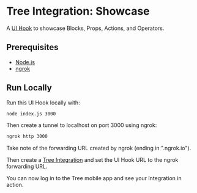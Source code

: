 # Tree Integration: Showcase

A [UI Hook](https://treedocs.now.sh/docs/v1/hooks/ui/introduction/) to showcase Blocks, Props, Actions, and Operators.

## Prerequisites

- [Node.js](https://nodejs.org)
- [ngrok](https://ngrok.com)

## Run Locally

Run this UI Hook locally with:

```bash
node index.js 3000
```

Then create a tunnel to localhost on port 3000 using ngrok:

```bash
ngrok http 3000
```

Take note of the forwarding URL created by ngrok (ending in ".ngrok.io").

Then create a [Tree Integration](https://treedocs.now.sh/docs/v1/getting-started/) and set the UI Hook URL to the ngrok forwarding URL.

You can now log in to the Tree mobile app and see your Integration in action.

